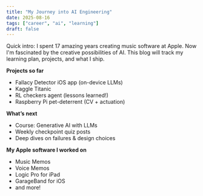 ```yaml
---
title: "My Journey into AI Engineering"
date: 2025-08-16
tags: ["career", "ai", "learning"]
draft: false
---
```


Quick intro: I spent 17 amazing years creating music software at Apple. Now I'm fascinated by the creative possibilities of AI. This blog will track my learning plan, projects, and what I ship.

**Projects so far**
- Fallacy Detector iOS app (on-device LLMs)
- Kaggle Titanic
- RL checkers agent (lessons learned!)
- Raspberry Pi pet-deterrent (CV + actuation)

**What’s next**
- Course: Generative AI with LLMs
- Weekly checkpoint quiz posts
- Deep dives on failures & design choices

**My Apple software I worked on**
- Music Memos
- Voice Memos
- Logic Pro for iPad
- GarageBand for iOS
- and more!